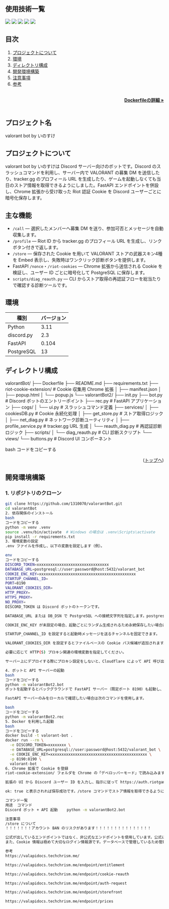 <div id="top"></div>

## 使用技術一覧

<p style="display: inline">
  <img src="https://img.shields.io/badge/Python-3.11-3776AB.svg?logo=python&style=for-the-badge">
  <img src="https://img.shields.io/badge/discord.py-2.3-5865F2.svg?logo=discord&style=for-the-badge">
  <img src="https://img.shields.io/badge/FastAPI-0.104-009688.svg?logo=fastapi&style=for-the-badge">
  <img src="https://img.shields.io/badge/PostgreSQL-13-336791.svg?logo=postgresql&style=for-the-badge">
  <img src="https://img.shields.io/badge/Docker-Ready-1488C6.svg?logo=docker&style=for-the-badge">
</p>

## 目次

1. [プロジェクトについて](#プロジェクトについて)  
2. [環境](#環境)  
3. [ディレクトリ構成](#ディレクトリ構成)  
4. [開発環境構築](#開発環境構築)  
5. [注意事項](#注意事項)  
6. [参考](#参考)  

<br />
<div align="right">
  <a href="https://github.com/1310070/valorantBot/blob/main/Dockerfile"><strong>Dockerfileの詳細 »</strong></a>
</div>
<br />

## プロジェクト名

valorant bot by いのすけ

## プロジェクトについて

valorant bot by いのすけは Discord サーバー向けのボットです。Discord のスラッシュコマンドを利用し、サーバー内で VALORANT の募集 DM を送信したり、tracker.gg のプロフィール URL を生成したり、ゲームを起動しなくても当日のストア情報を取得できるようにしました。FastAPI エンドポイントを併設し、Chrome 拡張から受け取った Riot 認証 Cookie を Discord ユーザーごとに暗号化保存します。

## 主な機能

- `/call` — 選択したメンバーへ募集 DM を送り、参加可否とメッセージを自動収集します。  
- `/profile` — Riot ID から tracker.gg のプロフィール URL を生成し、リンクボタン付きで返します。  
- `/store` — 保存された Cookie を用いて VALORANT ストアの武器スキン4種を Embed 表示し、失敗時はワンクリック診断ボタンを提供します。  
- FastAPI `/nonce`・`/riot-cookies` — Chrome 拡張から送信される Cookie を検証し、ユーザー ID ごとに暗号化して PostgreSQL に保存します。  
- `scripts/diag_reauth.py` — CLI からストア取得の再認証フローを総当たりで確認する診断ツールです。  

## 環境

| 種別      | バージョン |
|-----------|------------|
| Python    | 3.11       |
| discord.py| 2.3        |
| FastAPI   | 0.104      |
| PostgreSQL| 13         |

## ディレクトリ構成

valorantBot/
├── Dockerfile
├── README.md
├── requirements.txt
├── riot-cookie-extension/ # Cookie 収集用 Chrome 拡張
│ ├── manifest.json
│ ├── popup.html
│ └── popup.js
└── valorantBot2/
├── init.py
├── bot.py # Discord ボットのエントリーポイント
├── rec.py # FastAPI アプリケーション
├── cogs/
│ └── ui.py # スラッシュコマンド定義
├── services/
│ ├── cookiesDB.py # Cookie 永続化処理
│ ├── get_store.py # ストア取得ロジック
│ ├── net_diag.py # ネットワーク診断ユーティリティ
│ ├── profile_service.py # tracker.gg URL 生成
│ └── reauth_diag.py # 再認証診断ロジック
├── scripts/
│ └── diag_reauth.py # CLI 診断スクリプト
└── views/
└── buttons.py # Discord UI コンポーネント

bash
コードをコピーする

<p align="right">(<a href="#top">トップへ</a>)</p>

## 開発環境構築

### 1. リポジトリのクローン

```bash
git clone https://github.com/1310070/valorantBot.git
cd valorantBot
2. 依存関係のインストール
bash
コードをコピーする
python -m venv .venv
source .venv/bin/activate  # Windows の場合は .venv\Scripts\activate
pip install -r requirements.txt
3. 環境変数の設定
.env ファイルを作成し、以下の変数を設定します（例）。

env
コードをコピーする
DISCORD_TOKEN=xxxxxxxxxxxxxxxxxxxxxxxxxxxxxxxx
DATABASE_URL=postgresql://user:password@host:5432/valorant_bot
COOKIE_ENC_KEY=xxxxxxxxxxxxxxxxxxxxxxxxxxxxxxxxxxxxxxxxxxx
STARTUP_CHANNEL_ID=
PORT=8190
VALORANT_COOKIES_DIR=
HTTP_PROXY=
HTTPS_PROXY=
NO_PROXY=
DISCORD_TOKEN は Discord ボットのトークンです。

DATABASE_URL または DB_DSN で PostgreSQL への接続文字列を指定します。postgresql:// 形式を推奨します。

COOKIE_ENC_KEY が未設定の場合、起動ごとにランダム生成されるため永続保存したい場合は固定値を設定してください（python -c "from cryptography.fernet import Fernet; print(Fernet.generate_key().decode())"）。

STARTUP_CHANNEL_ID を設定すると起動時メッセージを送るチャンネルを固定できます。

VALORANT_COOKIES_DIR を設定するとファイルベースの Cookie パス候補が追加されます。

必要に応じて HTTP(S) プロキシ関連の環境変数を指定してください。

サーバー上にデプロイする際にプロキシ設定をしないと、Cloudflare によって API 呼び出しがブロックされる場合があります。必要に応じてプロキシや VPC/ファイアウォールの設定をご検討ください。ローカル環境のみでの利用では不要な場合があります。

4. ボットと API サーバーの起動
bash
コードをコピーする
python -m valorantBot2.bot
ボットを起動するとバックグラウンドで FastAPI サーバー（既定ポート 8190）も起動し、/nonce・/riot-cookies エンドポイントを提供します。

FastAPI サーバーのみをローカルで確認したい場合は次のコマンドを使用します。

bash
コードをコピーする
python -m valorantBot2.rec
5. Docker を利用した起動
bash
コードをコピーする
docker build -t valorant-bot .
docker run --rm \
  -e DISCORD_TOKEN=xxxxxxxx \
  -e DATABASE_URL=postgresql://user:password@host:5432/valorant_bot \
  -e COOKIE_ENC_KEY=xxxxxxxxxxxxxxxxxxxxxxxxxxxxxxxxxxxxxxxxxxx \
  -p 8190:8190 \
  valorant-bot
6. Chrome 拡張で Cookie を登録
riot-cookie-extension/ フォルダを Chrome の「デベロッパーモード」で読み込みます。

拡張の UI から Discord ユーザー ID を入力し、指示に従って https://auth.riotgames.com の Cookie を送信します。

ok: true と表示されれば保存成功です。/store コマンドでストア情報を取得できるようになります。

コマンド一覧
用途	コマンド
Discord ボット + API 起動	python -m valorantBot2.bot

注意事項
/store について
！！！！！！！アカウント BAN のリスクがあります！！！！！！！！！！！！！！！

公式が出しているエンドポイントではなく、非公式なエンドポイントを使用しています。公式に許可されているわけではありません。
また、Cookie 情報は極めて大切なログイン情報源です。データベースで管理しているため管理者以外は基本覗くことはできませんが、最悪の場合は乗っ取られる可能性があります。これらの注意事項を承認したうえで使用してください。いのすけ (1310070) は一切の責任を負いません。

参考
https://valapidocs.techchrism.me/

https://valapidocs.techchrism.me/endpoint/entitlement

https://valapidocs.techchrism.me/endpoint/cookie-reauth

https://valapidocs.techchrism.me/endpoint/auth-request

https://valapidocs.techchrism.me/endpoint/storefront

https://valapidocs.techchrism.me/endpoint/prices
